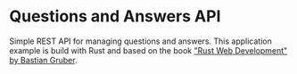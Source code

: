 # Questions and Answers API

Simple REST API for managing questions and answers. This application example is build with Rust and based on the book ["Rust Web Development" by Bastian Gruber](https://rustwebdevelopment.com/).
